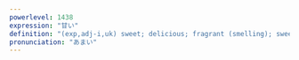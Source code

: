 ```yaml
---
powerlevel: 1438
expression: "甘い"
definition: "(exp,adj-i,uk) sweet; delicious; fragrant (smelling); sweet (music); lightly salted; naive; overly optimistic; soft on; generous; indulgent; easy-going; half-hearted; not finished properly; (P)"
pronunciation: "あまい"
---
```


